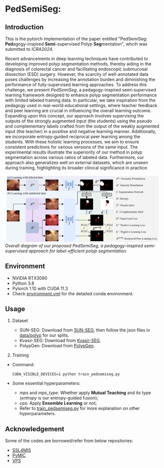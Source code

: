 # PedSemiSeg: 

## Introduction

This is the pytorch implementation of the paper entitled "PedSemiSeg: **Ped**agogy-inspired **Semi**-supervised Polyp **Seg**mentation", whcih was submitted to *ICRA2024*.

Recent advancements in deep learning techniques have contributed to developing improved polyp segmentation methods, thereby aiding in the diagnosis of colorectal cancer and facilitating endoscopic submucosal dissection (ESD) surgery. However, the scarcity of well-annotated data poses challenges by increasing the annotation burden and diminishing the performance of fully-supervised learning approaches. To address this challenge, we present *PedSemiSeg*, a pedagogy-inspired semi-supervised learning framework designed to enhance polyp segmentation performance with limited labeled training data. In particular, we take inspiration from the pedagogy used in real-world educational settings, where teacher feedback and peer learning are crucial in influencing the overall learning outcome. Expanding upon this concept, our approach involves supervising the outputs of the strongly augmented input (the students) using the pseudo and complementary labels crafted from the output of the weakly augmented input (the teacher) in a positive and negative learning manner. Additionally, we incorporate entropy-guided reciprocal peer learning among the students. With these holistic learning processes, we aim to ensure consistent predictions for various versions of the same input. The experimental results illustrate the superiority of our method in polyp segmentation across various ratios of labeled data. Furthermore, our approach also generalizes well on external datasets, which are unseen during training, highlighting its broader clinical significance in practice. 

![PedSemiSeg](Image/PedSemiSeg.png?raw=true "PedSemiSeg")
*Overall diagram of our proposed PedSemiSeg, a pedagogy-inspired semi-supervised approach for label-efficient polyp segmentation.*

## Environment
- NVIDIA RTX3090
- Python 3.8
- Pytorch 1.10 with CUDA 11.3
- Check [environment.yml](code/environment.yml) for the detailed conda environment.

## Usage
1. Dataset
    - SUN-SEG: Download from [SUN-SEG](https://github.com/GewelsJI/VPS), then follow the json files in [data/polyp](data/polyp/) for our splits. 
    - Kvasir-SEG: Download from [Kvasir-SEG](https://datasets.simula.no/kvasir-seg/).
    - PolypGen: Download from [PolypGen](https://www.synapse.org/#!Synapse:syn26376615/wiki/613312).

2. Training
 
- Command:
  
    ```
    CUDA_VISIBLE_DEVICES=1 python train_pedsemiseg.py
    ```
- Some essential hyperparameters:
  
    - *mps* and *mps_type*: Whether apply **Mutual Teaching** and its type (*entropy* is our entropy-guided fusion);
    - *cps*: Apply **Ensemble Learning** or not;
    - Refer to [train_pedsemiseg.py](code/train_s2me.py) for more explanation on other hyperparameters.



## Acknowledgement
Some of the codes are borrowed/refer from below repositories:
- [SSL4MIS](https://github.com/HiLab-git/SSL4MIS)
- [PyMIC](https://github.com/HiLab-git/PyMIC)
- [VPS](https://github.com/GewelsJI/VPS)


